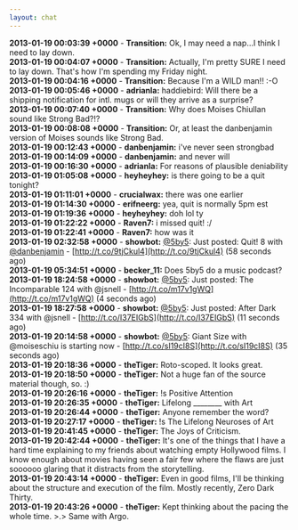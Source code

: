 ```yaml
---
layout: chat
---
```

**2013-01-19 00:03:39 +0000** - **Transition:** Ok, I may need a nap&hellip;I think I need to lay down.  
**2013-01-19 00:04:07 +0000** - **Transition:** Actually, I&apos;m pretty SURE I need to lay down. That&apos;s how I&apos;m spending my Friday night.  
**2013-01-19 00:04:16 +0000** - **Transition:** Because I&apos;m a WILD man!! :-O  
**2013-01-19 00:05:46 +0000** - **adrianla:** haddiebird: Will there be a shipping notification for intl. mugs or will they arrive as a surprise?  
**2013-01-19 00:07:40 +0000** - **Transition:** Why does Moises Chiullan sound like Strong Bad?!?  
**2013-01-19 00:08:08 +0000** - **Transition:** Or, at least the danbenjamin version of Moises sounds like Strong Bad.  
**2013-01-19 00:12:43 +0000** - **danbenjamin:** i&apos;ve never seen strongbad  
**2013-01-19 00:14:09 +0000** - **danbenjamin:** and never will  
**2013-01-19 00:16:30 +0000** - **adrianla:** For reasons of plausible deniability  
**2013-01-19 01:05:08 +0000** - **heyheyhey:** is there going to be a quit tonight?  
**2013-01-19 01:11:01 +0000** - **crucialwax:** there was one earlier  
**2013-01-19 01:14:30 +0000** - **erifneerg:** yea, quit is normally 5pm est  
**2013-01-19 01:19:36 +0000** - **heyheyhey:** doh lol ty  
**2013-01-19 01:22:22 +0000** - **Raven7:** i  missed quit!  :/  
**2013-01-19 01:22:41 +0000** - **Raven7:** how was it  
**2013-01-19 02:32:58 +0000** - **showbot:** [@5by5](http://twitter.com/5by5): Just posted: Quit! 8 with [@danbenjamin](http://twitter.com/danbenjamin) - [http://t.co/9tjCkul4](http://t.co/9tjCkul4) (58 seconds ago)  
**2013-01-19 05:34:51 +0000** - **becker_11:** Does 5by5 do a music podcast?  
**2013-01-19 18:24:58 +0000** - **showbot:** [@5by5](http://twitter.com/5by5): Just posted: The Incomparable 124 with @jsnell - [http://t.co/m17v1gWQ](http://t.co/m17v1gWQ) (4 seconds ago)  
**2013-01-19 18:27:58 +0000** - **showbot:** [@5by5](http://twitter.com/5by5): Just posted: After Dark 334 with @jsnell - [http://t.co/I37EIGbS](http://t.co/I37EIGbS) (11 seconds ago)  
**2013-01-19 20:14:58 +0000** - **showbot:** [@5by5](http://twitter.com/5by5): Giant Size with @moiseschiu is starting now - [http://t.co/sI19cI8S](http://t.co/sI19cI8S) (35 seconds ago)  
**2013-01-19 20:18:36 +0000** - **theTiger:** Roto-scoped. It looks great.  
**2013-01-19 20:18:50 +0000** - **theTiger:** Not a huge fan of the source material though, so. :)  
**2013-01-19 20:26:16 +0000** - **theTiger:** !s Positive Attention  
**2013-01-19 20:26:35 +0000** - **theTiger:** Lifelong ________ with Art  
**2013-01-19 20:26:44 +0000** - **theTiger:** Anyone remember the word?  
**2013-01-19 20:27:17 +0000** - **theTiger:** !s The Lifelong Neuroses of Art  
**2013-01-19 20:41:45 +0000** - **theTiger:** The Joys of Criticism.  
**2013-01-19 20:42:44 +0000** - **theTiger:** It&apos;s one of the things that I have a hard time explaining to my friends about watching empty Hollywood films. I know enough about movies having seen a fair few where the flaws are just soooooo glaring that it distracts from the storytelling.  
**2013-01-19 20:43:14 +0000** - **theTiger:** Even in good films, I&apos;ll be thinking about the structure and execution of the film. Mostly recently, Zero Dark Thirty.  
**2013-01-19 20:43:26 +0000** - **theTiger:** Kept thinking about the pacing the whole time. &gt;.&gt; Same with Argo.  
